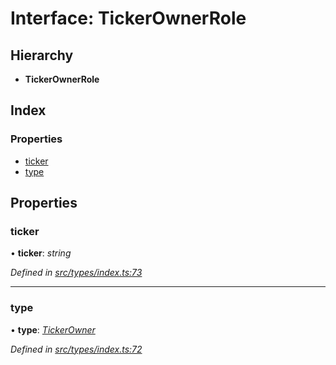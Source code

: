 # Interface: TickerOwnerRole

## Hierarchy

* **TickerOwnerRole**

## Index

### Properties

* [ticker](tickerownerrole.md#ticker)
* [type](tickerownerrole.md#type)

## Properties

###  ticker

• **ticker**: *string*

*Defined in [src/types/index.ts:73](https://github.com/PolymathNetwork/polymesh-sdk/blob/59d9411/src/types/index.ts#L73)*

___

###  type

• **type**: *[TickerOwner](../enums/roletype.md#tickerowner)*

*Defined in [src/types/index.ts:72](https://github.com/PolymathNetwork/polymesh-sdk/blob/59d9411/src/types/index.ts#L72)*
